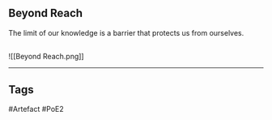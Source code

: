 ## Beyond Reach
The limit of our knowledge is a barrier
that protects us from ourselves.
##
![[Beyond Reach.png]]

---
## Tags
#Artefact
#PoE2